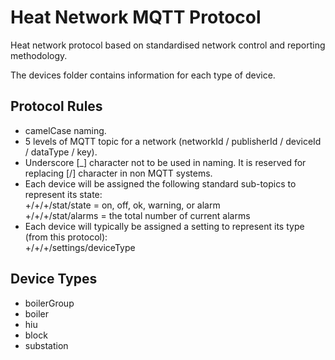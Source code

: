 # Heat Network MQTT Protocol
Heat network protocol based on standardised network control and reporting methodology.

The devices folder contains information for each type of device.

## Protocol Rules

* camelCase naming.
* 5 levels of MQTT topic for a network (networkId / publisherId / deviceId / dataType / key).
* Underscore [_] character not to be used in naming. It is reserved for replacing [/] character in non MQTT systems.
* Each device will be assigned the following standard sub-topics to represent its state:<br>
  +/+/+/stat/state = on, off, ok, warning, or alarm<br>
  +/+/+/stat/alarms = the total number of current alarms
* Each device will typically be assigned a setting to represent its type (from this protocol):<br>
  +/+/+/settings/deviceType

## Device Types

* boilerGroup
* boiler
* hiu
* block
* substation
